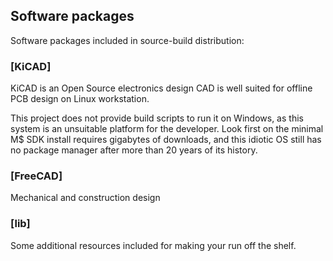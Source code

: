 ## Software packages

Software packages included in source-build distribution:

### [KiCAD]

KiCAD is an Open Source electronics design CAD
is well suited for offline PCB design on Linux workstation.

This project does not provide build scripts to run it on Windows, as this 
system is an unsuitable platform for the developer. Look first on the minimal 
M$ SDK install requires gigabytes of downloads, and this idiotic OS still has 
no package manager after more than 20 years of its history.

### [FreeCAD]

Mechanical and construction design

### [lib]

Some additional resources included for making your run off the shelf.
